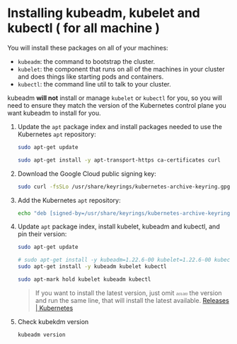 # Installing kubeadm, kubelet and kubectl ( for all machine )

You will install these packages on all of your machines:

- `kubeadm`: the command to bootstrap the cluster.
- `kubelet`: the component that runs on all of the machines in your cluster and does things like starting pods and containers.
- `kubectl`: the command line util to talk to your cluster.

kubeadm **will not** install or manage `kubelet` or `kubectl` for you, so you will need to ensure they match the version of the Kubernetes control plane you want kubeadm to install for you.

1. Update the `apt` package index and install packages needed to use the Kubernetes `apt` repository:
    
    ```bash
    sudo apt-get update
    ```
    
    ```bash
    sudo apt-get install -y apt-transport-https ca-certificates curl
    ```
    
2. Download the Google Cloud public signing key:
    
    ```bash
    sudo curl -fsSLo /usr/share/keyrings/kubernetes-archive-keyring.gpg https://packages.cloud.google.com/apt/doc/apt-key.gpg
    ```
    
3. Add the Kubernetes `apt` repository:
    
    ```bash
    echo "deb [signed-by=/usr/share/keyrings/kubernetes-archive-keyring.gpg] https://apt.kubernetes.io/ kubernetes-xenial main" | sudo tee /etc/apt/sources.list.d/kubernetes.list
    ```
    
4. Update `apt` package index, install kubelet, kubeadm and kubectl, and pin their version:
    
    ```bash
    sudo apt-get update
    ```
    
    ```bash
    # sudo apt-get install -y kubeadm=1.22.6-00 kubelet=1.22.6-00 kubectl=1.22.6-00
    sudo apt-get install -y kubeadm kubelet kubectl
    ```
    
    ```bash
    sudo apt-mark hold kubelet kubeadm kubectl
    ```
    
    > If you want to install the latest version, just omit `ละเลย` the version and run the same line, that will install the latest available. [Releases | Kubernetes](https://kubernetes.io/releases/)
    > 
5. Check kubekdm version
    
    ```bash
    kubeadm version
    ```
